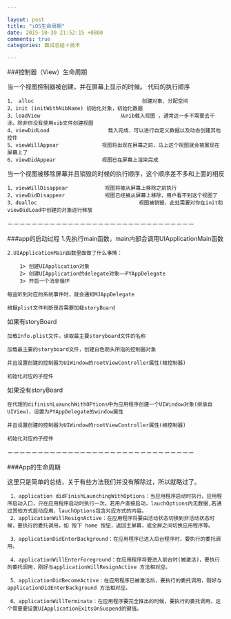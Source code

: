 ```yaml
---

layout: post
title: "iOS生命周期"
date: 2015-10-30 21:52:15 +0800
comments: true
categories: 面试总结＋技术

---
```



###控制器（View）生命周期

当一个视图控制器被创建，并在屏幕上显示的时候。 代码的执行顺序

	1、 alloc                                   创建对象，分配空间
	2、init (initWithNibName) 初始化对象，初始化数据
	3、loadView                          从nib载入视图 ，通常这一步不需要去干涉。除非你没有使用xib文件创建视图
	4、viewDidLoad                   载入完成，可以进行自定义数据以及动态创建其他控件
	5、viewWillAppear              视图将出现在屏幕之前，马上这个视图就会被展现在屏幕上了
	6、viewDidAppear               视图已在屏幕上渲染完成



<!--more-->




当一个视图被移除屏幕并且销毁的时候的执行顺序，这个顺序差不多和上面的相反

	1、viewWillDisappear            视图将被从屏幕上移除之前执行
	2、viewDidDisappear             视图已经被从屏幕上移除，用户看不到这个视图了
	3、dealloc                                 视图被销毁，此处需要对你在init和viewDidLoad中创建的对象进行释放


－－－－－－－－－－－－－－－－－－－－－－－－－－－－－－－
 
###app的启动过程
	1.先执行main函数，main内部会调用UIApplicationMain函数

	2.UIApplicationMain函数里面做了什么事情：

		1> 创建UIApplication对象
		2> 创建UIApplication的delegate对象—–PYAppDelegate
		3> 开启一个消息循环
		
	每监听到对应的系统事件时，就会通知MJAppDelegate

	根据plist文件判断是否需要加载storyBoard

如果有storyBoard

	加载Info.plist文件，读取最主要storyboard文件的名称

	加载最主要的storyboard文件，创建白色箭头所指的控制器对象

	并且设置创建的控制器为UIWindow的rootViewController属性(根控制器)

	初始化对应的子控件

如果没有storyBoard

	在代理的difinishLuaunchWithOPtions中为应用程序创建一个UIWindow对象(继承自UIView)，设置为PYAppDelegate的window属性

	并且设置创建的控制器为UIWindow的rootViewController属性(根控制器)

	初始化对应的子控件

－－－－－－－－－－－－－－－－－－－－－－－－－－－－－－－

###App的生命周期

这里只是简单的总结，关于有些方法我们并没有解除过，所以就略过了。

     1、application didFinishLaunchingWithOptions：当应用程序启动时执行，应用程序启动入口，只在应用程序启动时执行一次。若用户直接启动，lauchOptions内无数据,若通过其他方式启动应用，lauchOptions包含对应方式的内容。
     2、applicationWillResignActive：在应用程序将要由活动状态切换到非活动状态时候，要执行的委托调用，如 按下 home 按钮，返回主屏幕，或全屏之间切换应用程序等。

     3、applicationDidEnterBackground：在应用程序已进入后台程序时，要执行的委托调用。

     4、applicationWillEnterForeground：在应用程序将要进入前台时(被激活)，要执行的委托调用，刚好与applicationWillResignActive 方法相对应。

     5、applicationDidBecomeActive：在应用程序已被激活后，要执行的委托调用，刚好与applicationDidEnterBackground 方法相对应。

     6、applicationWillTerminate：在应用程序要完全推出的时候，要执行的委托调用，这个需要要设置UIApplicationExitsOnSuspend的键值。

